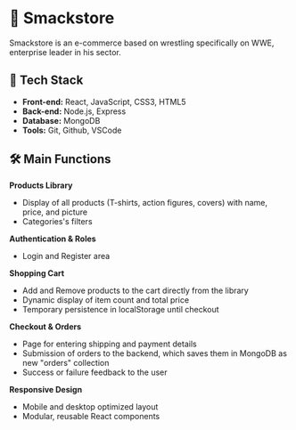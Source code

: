 # 🌱 Smackstore
Smackstore is an e-commerce based on wrestling specifically on WWE, enterprise leader in his sector.

## 🚀 Tech Stack
- **Front-end:** React, JavaScript, CSS3, HTML5
- **Back-end:** Node.js, Express
- **Database:** MongoDB
- **Tools:** Git, Github, VSCode

## 🛠️ Main Functions
**Products Library**
- Display of all products (T-shirts, action figures, covers) with name, price, and picture
- Categories's filters

**Authentication & Roles**
- Login and Register area

**Shopping Cart**
- Add and Remove products to the cart directly from the library
- Dynamic display of item count and total price
- Temporary persistence in localStorage until checkout

**Checkout & Orders**
- Page for entering shipping and payment details
- Submission of orders to the backend, which saves them in MongoDB as new "orders" collection
- Success or failure feedback to the user

**Responsive Design**
- Mobile and desktop optimized layout
- Modular, reusable React components
